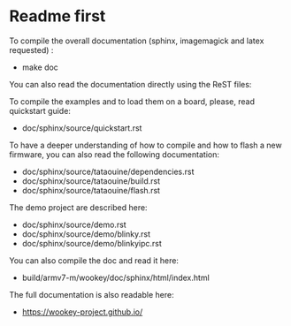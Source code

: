 # Readme first

To compile the overall documentation (sphinx, imagemagick and latex requested) :

  * make doc

You can also read the documentation directly using the ReST files:

To compile the examples and to load them on a board, please, read quickstart
guide:

  * doc/sphinx/source/quickstart.rst

To have a deeper understanding of how to compile and how to flash a new
firmware, you can also read the following documentation:

  * doc/sphinx/source/tataouine/dependencies.rst
  * doc/sphinx/source/tataouine/build.rst
  * doc/sphinx/source/tataouine/flash.rst

The demo project are described here:

  * doc/sphinx/source/demo.rst
  * doc/sphinx/source/demo/blinky.rst
  * doc/sphinx/source/demo/blinkyipc.rst

You can also compile the doc and read it here:

  * build/armv7-m/wookey/doc/sphinx/html/index.html

The full documentation is also readable here:

  * https://wookey-project.github.io/

